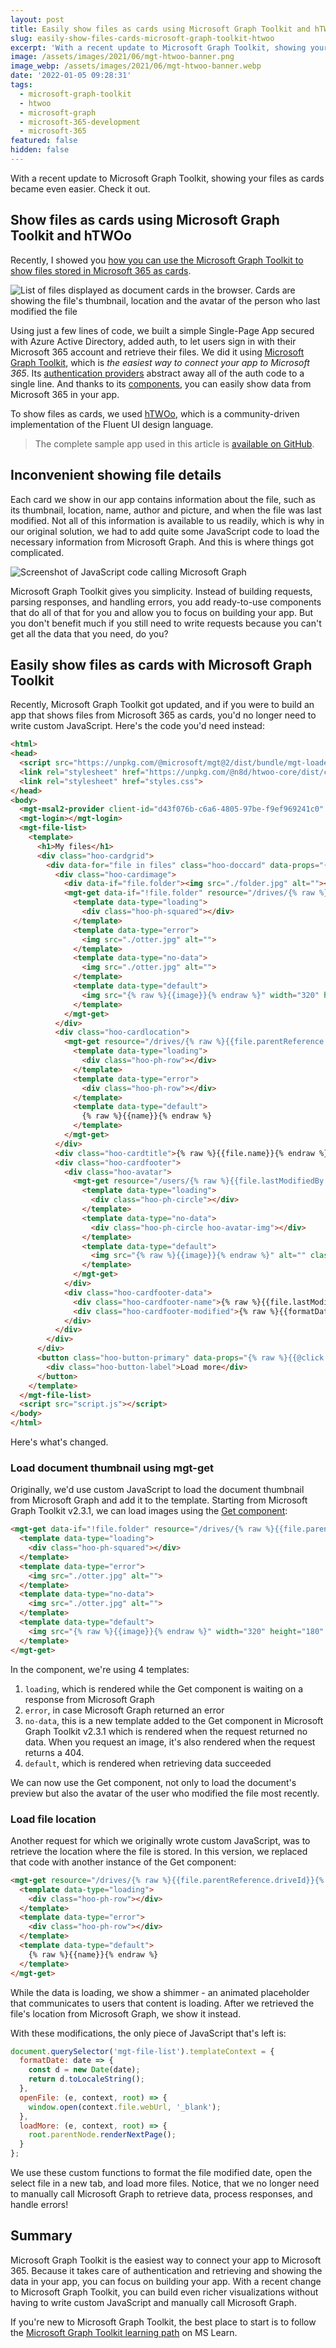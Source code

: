 ```yaml
---
layout: post
title: Easily show files as cards using Microsoft Graph Toolkit and hTWOo
slug: easily-show-files-cards-microsoft-graph-toolkit-htwoo
excerpt: 'With a recent update to Microsoft Graph Toolkit, showing your files as cards became even easier. Check it out.'
image: /assets/images/2021/06/mgt-htwoo-banner.png
image_webp: /assets/images/2021/06/mgt-htwoo-banner.webp
date: '2022-01-05 09:28:31'
tags:
  - microsoft-graph-toolkit
  - htwoo
  - microsoft-graph
  - microsoft-365-development
  - microsoft-365
featured: false
hidden: false
---
```


With a recent update to Microsoft Graph Toolkit, showing your files as cards became even easier. Check it out.

## Show files as cards using Microsoft Graph Toolkit and hTWOo

Recently, I showed you [how you can use the Microsoft Graph Toolkit to show files stored in Microsoft 365 as cards](/show-files-cards-microsoft-graph-toolkit-htwoo/).

<p><picture>
  <source srcset="/assets/images/2021/06/mgt-htwoo-cards-thumb.webp" type="image/webp">
  <img src="/assets/images/2021/06/mgt-htwoo-cards-thumb.png" alt="List of files displayed as document cards in the browser. Cards are showing the file's thumbnail, location and the avatar of the person who last modified the file">
</picture></p>

Using just a few lines of code, we built a simple Single-Page App secured with Azure Active Directory, added auth, to let users sign in with their Microsoft 365 account and retrieve their files. We did it using [Microsoft Graph Toolkit](https://docs.microsoft.com/graph/toolkit/overview?WT.mc_id=m365-53122-wmastyka), which is _the easiest way to connect your app to Microsoft 365_. Its [authentication providers](https://docs.microsoft.com/graph/toolkit/overview?WT.mc_id=m365-53122-wmastyka) abstract away all of the auth code to a single line. And thanks to its [components](https://docs.microsoft.com/graph/toolkit/overview?WT.mc_id=m365-53122-wmastyka), you can easily show data from Microsoft 365 in your app.

To show files as cards, we used [hTWOo](https://lab.n8d.studio/htwoo/), which is a community-driven implementation of the Fluent UI design language.

> The complete sample app used in this article is [available on GitHub](https://github.com/waldekmastykarz/mgt-htwoo-files/).

## Inconvenient showing file details

Each card we show in our app contains information about the file, such as its thumbnail, location, name, author and picture, and when the file was last modified. Not all of this information is available to us readily, which is why in our original solution, we had to add quite some JavaScript code to load the necessary information from Microsoft Graph. And this is where things got complicated.

![Screenshot of JavaScript code calling Microsoft Graph](/assets/images/2022/01/javascript-code.png)

Microsoft Graph Toolkit gives you simplicity. Instead of building requests, parsing responses, and handling errors, you add ready-to-use components that do all of that for you and allow you to focus on building your app. But you don't benefit much if you still need to write requests because you can't get all the data that you need, do you?

## Easily show files as cards with Microsoft Graph Toolkit

Recently, Microsoft Graph Toolkit got updated, and if you were to build an app that shows files from Microsoft 365 as cards, you'd no longer need to write custom JavaScript. Here's the code you'd need instead:

```html
<html>
<head>
  <script src="https://unpkg.com/@microsoft/mgt@2/dist/bundle/mgt-loader.js"></script>
  <link rel="stylesheet" href="https://unpkg.com/@n8d/htwoo-core/dist/css/htwoo.min.css">
  <link rel="stylesheet" href="styles.css">
</head>
<body>
  <mgt-msal2-provider client-id="d43f076b-c6a6-4805-97be-f9ef969241c0" authority="https://login.microsoftonline.com/M365x61791022.onmicrosoft.com"></mgt-msal2-provider>
  <mgt-login></mgt-login>
  <mgt-file-list>
    <template>
      <h1>My files</h1>
      <div class="hoo-cardgrid">
        <div data-for="file in files" class="hoo-doccard" data-props="{% raw %}{{@click: openFile}}{% endraw %}">
          <div class="hoo-cardimage">
            <div data-if="file.folder"><img src="./folder.jpg" alt=""></div>
            <mgt-get data-if="!file.folder" resource="/drives/{% raw %}{{file.parentReference.driveId}}{% endraw %}/items/{% raw %}{{file.id}}{% endraw %}/thumbnails/0/c320x180_crop/content" type="image" cache-enabled="true">
              <template data-type="loading">
                <div class="hoo-ph-squared"></div>
              </template>
              <template data-type="error">
                <img src="./otter.jpg" alt="">
              </template>
              <template data-type="no-data">
                <img src="./otter.jpg" alt="">
              </template>
              <template data-type="default">
                <img src="{% raw %}{{image}}{% endraw %}" width="320" height="180" alt="">
              </template>
            </mgt-get>
          </div>
          <div class="hoo-cardlocation">
            <mgt-get resource="/drives/{% raw %}{{file.parentReference.driveId}}{% endraw %}" cache-enabled="true">
              <template data-type="loading">
                <div class="hoo-ph-row"></div>
              </template>
              <template data-type="error">
                <div class="hoo-ph-row"></div>
              </template>
              <template data-type="default">
                {% raw %}{{name}}{% endraw %}
              </template>
            </mgt-get>
          </div>
          <div class="hoo-cardtitle">{% raw %}{{file.name}}{% endraw %}</div>
          <div class="hoo-cardfooter">
            <div class="hoo-avatar">
              <mgt-get resource="/users/{% raw %}{{file.lastModifiedBy.user.id}}{% endraw %}/photo/$value" type="image" cache-enabled="true">
                <template data-type="loading">
                  <div class="hoo-ph-circle"></div>
                </template>
                <template data-type="no-data">
                  <div class="hoo-ph-circle hoo-avatar-img"></div>
                </template>
                <template data-type="default">
                  <img src="{% raw %}{{image}}{% endraw %}" alt="" class="hoo-avatar-img" loading="lazy">
                </template>
              </mgt-get>
            </div>
            <div class="hoo-cardfooter-data">
              <div class="hoo-cardfooter-name">{% raw %}{{file.lastModifiedBy.user.displayName}}{% endraw %}</div>
              <div class="hoo-cardfooter-modified">{% raw %}{{formatDate(file.lastModifiedDateTime)}}{% endraw %}</div>
            </div>
          </div>
        </div>
      </div>
      <button class="hoo-button-primary" data-props="{% raw %}{{@click: loadMore}}{% endraw %}">
        <div class="hoo-button-label">Load more</div>
      </button>
    </template>
  </mgt-file-list>
  <script src="script.js"></script>
</body>
</html>
```

Here's what's changed.

### Load document thumbnail using mgt-get

Originally, we'd use custom JavaScript to load the document thumbnail from Microsoft Graph and add it to the template. Starting from Microsoft Graph Toolkit v2.3.1, we can load images using the [Get component](https://docs.microsoft.com/graph/toolkit/components/get?WT.mc_id=m365-53122-wmastyka):

```html
<mgt-get data-if="!file.folder" resource="/drives/{% raw %}{{file.parentReference.driveId}}{% endraw %}/items/{% raw %}{{file.id}}{% endraw %}/thumbnails/0/c320x180_crop/content" type="image" cache-enabled="true">
  <template data-type="loading">
    <div class="hoo-ph-squared"></div>
  </template>
  <template data-type="error">
    <img src="./otter.jpg" alt="">
  </template>
  <template data-type="no-data">
    <img src="./otter.jpg" alt="">
  </template>
  <template data-type="default">
    <img src="{% raw %}{{image}}{% endraw %}" width="320" height="180" alt="">
  </template>
</mgt-get>
```

In the component, we're using 4 templates:

1. `loading`, which is rendered while the Get component is waiting on a response from Microsoft Graph
1. `error`, in case Microsoft Graph returned an error
1. `no-data`, this is a new template added to the Get component in Microsoft Graph Toolkit v2.3.1 which is rendered when the request returned no data. When you request an image, it's also rendered when the request returns a 404.
1. `default`, which is rendered when retrieving data succeeded

We can now use the Get component, not only to load the document's preview but also the avatar of the user who modified the file most recently.

### Load file location

Another request for which we originally wrote custom JavaScript, was to retrieve the location where the file is stored. In this version, we replaced that code with another instance of the Get component:

```html
<mgt-get resource="/drives/{% raw %}{{file.parentReference.driveId}}{% endraw %}" cache-enabled="true">
  <template data-type="loading">
    <div class="hoo-ph-row"></div>
  </template>
  <template data-type="error">
    <div class="hoo-ph-row"></div>
  </template>
  <template data-type="default">
    {% raw %}{{name}}{% endraw %}
  </template>
</mgt-get>
```

While the data is loading, we show a shimmer - an animated placeholder that communicates to users that content is loading. After we retrieved the file's location from Microsoft Graph, we show it instead.

With these modifications, the only piece of JavaScript that's left is:

```javascript
document.querySelector('mgt-file-list').templateContext = {
  formatDate: date => {
    const d = new Date(date);
    return d.toLocaleString();
  },
  openFile: (e, context, root) => {
    window.open(context.file.webUrl, '_blank');
  },
  loadMore: (e, context, root) => {
    root.parentNode.renderNextPage();
  }
};
```

We use these custom functions to format the file modified date, open the select file in a new tab, and load more files. Notice, that we no longer need to manually call Microsoft Graph to retrieve data, process responses, and handle errors!

## Summary

Microsoft Graph Toolkit is the easiest way to connect your app to Microsoft 365. Because it takes care of authentication and retrieving and showing the data in your app, you can focus on building your app. With a recent change to Microsoft Graph Toolkit, you can build even richer visualizations without having to write custom JavaScript and manually call Microsoft Graph.

If you're new to Microsoft Graph Toolkit, the best place to start is to follow the [Microsoft Graph Toolkit learning path](https://docs.microsoft.com/learn/paths/m365-msgraph-toolkit/?WT.mc_id=m365-53122-wmastyka) on MS Learn.

